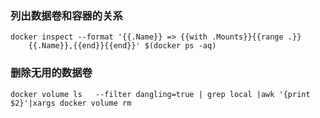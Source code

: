 ### 列出数据卷和容器的关系

	docker inspect --format '{{.Name}} => {{with .Mounts}}{{range .}}
	    {{.Name}},{{end}}{{end}}' $(docker ps -aq)

### 删除无用的数据卷
	docker volume ls   --filter dangling=true | grep local |awk '{print $2}'|xargs docker volume rm